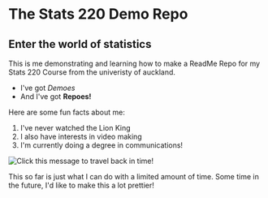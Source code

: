 # The Stats 220 Demo Repo

## Enter the world of statistics

This is me demonstrating and learning how to make a ReadMe Repo for my Stats 220 Course from the univeristy of auckland.

 * I've got *Demoes*
 * And I've got **Repoes!**

Here are some fun facts about me:
 1. I've never watched the Lion King
 2. I also have interests in video making
 3. I'm currently doing a degree in communications!

![Click this message to travel back in time!]("https://doodles.google/doodle/new-years-eve-2023/")

This so far is just what I can do with a limited amount of time. Some time in the future, I'd like to make this a lot prettier!
